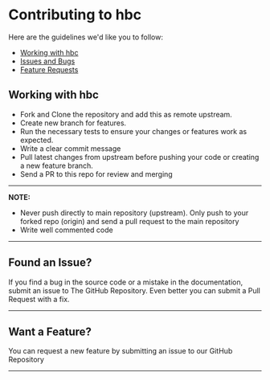 # Contributing to hbc

Here are the guidelines we'd like you to follow:

- [Working with hbc](#working)
- [Issues and Bugs](#issue)
- [Feature Requests](#feature)

## <a id="working"></a> Working with hbc

- Fork and Clone the repository and add this as remote upstream.
- Create new branch for features.
- Run the necessary tests to ensure your changes or features work as expected.
- Write a clear commit message
- Pull latest changes from upstream before pushing your code or creating a new feature branch.
- Send a PR to this repo for review and merging

---

**NOTE:**

* Never push directly to main repository (upstream). Only push to your forked repo (origin) and send a pull request to
the main repository
* Write well commented code

---

## <a id="issue"></a> Found an Issue?

If you find a bug in the source code or a mistake in the documentation, submit an issue to The GitHub Repository.
Even better you can submit a Pull Request with a fix.

-----

## <a id="feature"></a> Want a Feature?

You can request a new feature by submitting an issue to our GitHub Repository

-----
